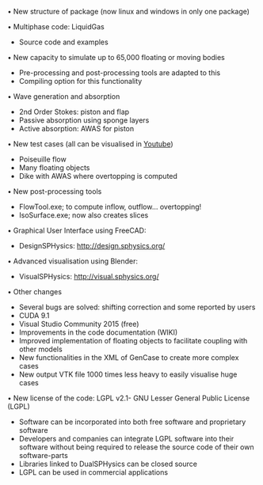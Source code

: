 • New structure of package (now linux and windows in only one package)

• Multiphase code: LiquidGas
* Source code and examples

• New capacity to simulate up to 65,000 floating or moving bodies 
* Pre-processing and post-processing tools are adapted to this
* Compiling option for this functionality

• Wave generation and absorption
* 2nd Order Stokes: piston and flap
* Passive absorption using sponge layers
* Active absorption: AWAS for piston

• New test cases (all can be visualised in [Youtube](https://www.youtube.com/watch?v=BvCXgew5Ucs&list=PLwaIMU-iIzj2MnNs8w9nH0yluapkGh0jP)) 
* Poiseuille flow
* Many floating objects
* Dike with AWAS where overtopping is computed

• New post-processing tools
* FlowTool.exe; to compute inflow, outflow… overtopping!
* IsoSurface.exe; now also creates slices 

• Graphical User Interface using FreeCAD: 
* DesignSPHysics: http://design.sphysics.org/ 

• Advanced visualisation using Blender: 
* VisualSPHysics: http://visual.sphysics.org/ 

• Other changes
* Several bugs are solved: shifting correction and some reported by users
* CUDA 9.1 
* Visual Studio Community 2015 (free)
* Improvements in the code documentation (WIKI)
* Improved implementation of floating objects to facilitate coupling with other models
* New functionalities in the XML of GenCase to create more complex cases
* New output VTK file 1000 times less heavy to easily visualise huge cases

• New license of the code: LGPL v2.1- GNU Lesser General Public License (LGPL)
* Software can be incorporated into both free software and proprietary software 
* Developers and companies can integrate LGPL software into their software without being required to release the source code of their own software-parts
* Libraries linked to DualSPHysics can be closed source
* LGPL can be used in commercial applications
